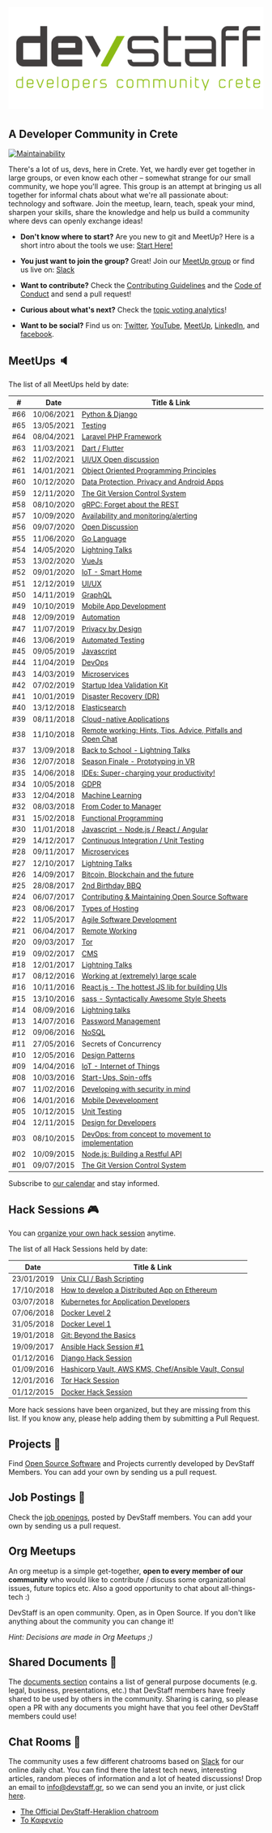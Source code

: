 # [![DevStaff home](images/logo_community.png)](http://www.devstaff.gr)

## A Developer Community in Crete

[![Maintainability](https://api.codeclimate.com/v1/badges/a583b7764bab09a8ffc0/maintainability)](https://codeclimate.com/github/devstaff-crete/DevStaff-Heraklion/maintainability)

There's a lot of us, devs, here in Crete. Yet, we hardly ever get together in large groups, or even know each other – somewhat strange for our small community, we hope you'll agree. This group is an attempt at bringing us all together for informal chats about what we're all passionate about: technology and software. Join the meetup, learn, teach, speak your mind, sharpen your skills, share the knowledge and help us build a community where devs can openly exchange ideas!

* **Don't know where to start?** Are you new to git and MeetUp? Here is a short intro about the tools we use: [Start Here!](StartHere.md)

* **You just want to join the group?** Great!
  Join our [MeetUp group](http://www.meetup.com/DevStaff-A-Developer-Community-Gathering-In-Crete/) or find us live on: [Slack](https://join.slack.com/t/devstaff/shared_invite/enQtNDYyNTI0NjUyMjczLWUyN2ZkOGJjYWQyMzU2MTE0MjViYTAxYWYxMjVlMzk2ZDk1N2I3ZGI2Y2MxMmMwN2JkNzY5MGUzMGRmN2NlNWM)

* **Want to contribute?** Check the [Contributing Guidelines](CONTRIBUTING.md)
  and the [Code of Conduct](CodeOfConduct.md) and send a pull request!
* **Curious about what's next?** Check the [topic voting analytics](http://analytics.devstaff.gr)!

* **Want to be social?** Find us on: [Twitter](https://twitter.com/devstaff_gr), [YouTube](https://www.youtube.com/channel/UC8qmn3Nv9QJZ2P_WyhoewHw/videos), [MeetUp](https://www.meetup.com/devstaff/), [LinkedIn](https://www.linkedin.com/company/devstaff/about/), and [facebook](https://www.facebook.com/Devstaff/).

## MeetUps :speaker:

The list of all MeetUps held by date:

| #   | Date       | Title & Link |
|-----|------------|--------------|
| #66 | 10/06/2021 | [Python & Django](https://github.com/devstaff-crete/DevStaff-Heraklion/tree/master/meetups/meetup66-Python-and-Django) |
| #65 | 13/05/2021 | [Testing](https://github.com/devstaff-crete/DevStaff-Heraklion/tree/master/meetups/meetup65-Testing) |
| #64 | 08/04/2021 | [Laravel PHP Framework](https://github.com/devstaff-crete/DevStaff-Heraklion/tree/master/meetups/meetup64-Laravel-PHP-Framework) |
| #63 | 11/03/2021 | [Dart / Flutter](https://github.com/devstaff-crete/DevStaff-Heraklion/tree/master/meetups/meetup63-Dart-Flutter) |
| #62 | 11/02/2021 | [UI/UX Open discussion](https://github.com/devstaff-crete/DevStaff-Heraklion/tree/master/meetups/meetup62-UI-UX-Open-Discussion) |
| #61 | 14/01/2021 | [Object Oriented Programming Principles](https://github.com/devstaff-crete/DevStaff-Heraklion/tree/master/meetups/meetup61-Object-Oriented-Programming-Principles) |
| #60 | 10/12/2020 | [Data Protection, Privacy and Android Apps](https://github.com/devstaff-crete/DevStaff-Heraklion/tree/master/meetups/meetup60-Data-Protection-Privacy-and-Android-Apps) |
| #59 | 12/11/2020 | [The Git Version Control System](https://github.com/devstaff-crete/DevStaff-Heraklion/tree/master/meetups/meetup59-The-Git-Version-Control-System) |
| #58 | 08/10/2020 | [gRPC: Forget about the REST](https://github.com/devstaff-crete/DevStaff-Heraklion/tree/master/meetups/meetup58-gRPC-Forget-about-the-REST) |
| #57 | 10/09/2020 | [Availability and monitoring/alerting](https://github.com/devstaff-crete/DevStaff-Heraklion/tree/master/meetups/meetup57-AvailabilityAndMonitoringAlerting)
| #56 | 09/07/2020 | [Open Discussion](https://github.com/devstaff-crete/DevStaff-Heraklion/tree/master/meetups/meetup56-OpenDiscussion) |
| #55 | 11/06/2020 | [Go Language](https://github.com/devstaff-crete/DevStaff-Heraklion/tree/master/meetups/meetup55-GoLanguage) |
| #54 | 14/05/2020 | [Lightning Talks](https://github.com/devstaff-crete/DevStaff-Heraklion/tree/master/meetups/meetup54-LightningTalks) |
| #53 | 13/02/2020 | [VueJs](https://github.com/devstaff-crete/DevStaff-Heraklion/tree/master/meetups/meetup53-VueJs) |
| #52 | 09/01/2020 | [IoT - Smart Home](https://github.com/devstaff-crete/DevStaff-Heraklion/tree/master/meetups/meetup52-IoTSmartHome) |
| #51 | 12/12/2019 | [UI/UX](https://github.com/devstaff-crete/DevStaff-Heraklion/tree/master/meetups/meetup51-UIUX) |
| #50 | 14/11/2019 | [GraphQL](https://github.com/devstaff-crete/DevStaff-Heraklion/tree/master/meetups/meetup50-GraphQL) |
| #49 | 10/10/2019 | [Mobile App Development](https://github.com/devstaff-crete/DevStaff-Heraklion/tree/master/meetups/meetup49-MobileAppDevelopment) |
| #48 | 12/09/2019 | [Automation](https://github.com/devstaff-crete/DevStaff-Heraklion/tree/master/meetups/meetup48-Automation) |
| #47 | 11/07/2019 | [Privacy by Design](https://github.com/devstaff-crete/DevStaff-Heraklion/tree/master/meetups/meetup47-PrivacyByDesign) |
| #46 | 13/06/2019 | [Automated Testing](https://github.com/devstaff-crete/DevStaff-Heraklion/tree/master/meetups/meetup46-AutomatedTesting) |
| #45 | 09/05/2019 | [Javascript](https://github.com/devstaff-crete/DevStaff-Heraklion/tree/master/meetups/meetup45-Javascript) |
| #44 | 11/04/2019 | [DevOps](https://github.com/devstaff-crete/DevStaff-Heraklion/tree/master/meetups/meetup44-DevOps) |
| #43 | 14/03/2019 | [Microservices](https://github.com/devstaff-crete/DevStaff-Heraklion/tree/master/meetups/meetup43-Microservices) |
| #42 | 07/02/2019 | [Startup Idea Validation Kit](https://github.com/devstaff-crete/DevStaff-Heraklion/tree/master/meetups/meetup42-StartupIdeaValidationKit) |
| #41 | 10/01/2019 | [Disaster Recovery (DR)](https://github.com/devstaff-crete/DevStaff-Heraklion/tree/master/meetups/meetup41-DisasterRecovery) |
| #40 | 13/12/2018 | [Elasticsearch](https://github.com/devstaff-crete/DevStaff-Heraklion/tree/master/meetups/meetup40-Elasticsearch) |
| #39 | 08/11/2018 | [Cloud-native Applications](https://github.com/devstaff-crete/DevStaff-Heraklion/tree/master/meetups/meetup39-Cloud-nativeApplications) |
| #38 | 11/10/2018 | [Remote working: Hints, Tips, Advice, Pitfalls and Open Chat](https://github.com/devstaff-crete/DevStaff-Heraklion/tree/master/meetups/meetup38-RemoteWorking) |
| #37 | 13/09/2018 | [Back to School - Lightning Talks](https://github.com/devstaff-crete/DevStaff-Heraklion/tree/master/meetups/meetup37-LightningTalks) |
| #36 | 12/07/2018 | [Season Finale - Prototyping in VR](https://github.com/devstaff-crete/DevStaff-Heraklion/tree/master/meetups/meetup36-PrototypingInVR) |
| #35 | 14/06/2018 | [IDEs: Super-charging your productivity!](https://github.com/devstaff-crete/DevStaff-Heraklion/tree/master/meetups/meetup35-IDEs) |
| #34 | 10/05/2018 | [GDPR](https://github.com/devstaff-crete/DevStaff-Heraklion/tree/master/meetups/meetup34-GDPR) |
| #33 | 12/04/2018 | [Machine Learning](https://github.com/devstaff-crete/DevStaff-Heraklion/tree/master/meetups/meetup33-MachineLearning) |
| #32 | 08/03/2018 | [From Coder to Manager](https://github.com/devstaff-crete/DevStaff-Heraklion/tree/master/meetups/meetup32-FromCoderToManager) | 
| #31 | 15/02/2018 | [Functional Programming](https://github.com/devstaff-crete/DevStaff-Heraklion/tree/master/meetups/meetup31-FunctionalProgramming) |
| #30 | 11/01/2018 | [Javascript - Node.js / React / Angular](https://github.com/devstaff-crete/DevStaff-Heraklion/tree/master/meetups/meetup30-Javascript) |
| #29 | 14/12/2017 | [Continuous Integration / Unit Testing](https://github.com/devstaff-crete/DevStaff-Heraklion/tree/master/meetups/meetup29-CI) |
| #28 | 09/11/2017 | [Microservices](https://github.com/devstaff-crete/DevStaff-Heraklion/tree/master/meetups/meetup28-Microservices) |
| #27 | 12/10/2017 | [Lightning Talks](https://github.com/devstaff-crete/DevStaff-Heraklion/tree/master/meetups/meetup27-LightningTalks) |
| #26 | 14/09/2017 | [Bitcoin, Blockchain and the future](https://github.com/devstaff-crete/DevStaff-Heraklion/tree/master/meetups/meetup26-BitcoinBlockchainETC) | 
| #25 | 28/08/2017 | [2nd Birthday BBQ](https://github.com/devstaff-crete/DevStaff-Heraklion/tree/master/meetups/) |
| #24 | 06/07/2017 | [Contributing & Maintaining Open Source Software](https://github.com/devstaff-crete/DevStaff-Heraklion/tree/master/meetups/meetup24-CMOSS) |
| #23 | 08/06/2017 | [Types of Hosting](https://github.com/devstaff-crete/DevStaff-Heraklion/tree/master/meetups/meetup23-TypesOfHosting) |
| #22 | 11/05/2017 | [Agile Software Development](https://github.com/devstaff-crete/DevStaff-Heraklion/tree/master/meetups/meetup22-AgileSoftwareDevelopment) |
| #21 | 06/04/2017 | [Remote Working](https://github.com/devstaff-crete/DevStaff-Heraklion/tree/master/meetups/meetup21-RemoteWorking) |
| #20 | 09/03/2017 | [Tor](https://github.com/devstaff-crete/DevStaff-Heraklion/tree/master/meetups/meetup20-TOR) |
| #19 | 09/02/2017 | [CMS](https://github.com/devstaff-crete/DevStaff-Heraklion/tree/master/meetups/meetup19-CMS) |
| #18 | 12/01/2017 | [Lightning Talks](https://github.com/devstaff-crete/DevStaff-Heraklion/tree/master/meetups/meetup18-lightningTalks) |
| #17 | 08/12/2016 | [Working at (extremely) large scale](https://github.com/devstaff-crete/DevStaff-Heraklion/tree/master/meetups/meetup17-largescale) |
| #16 | 10/11/2016 | [React.js - The hottest JS lib for building UIs](https://github.com/devstaff-crete/DevStaff-Heraklion/tree/master/meetups/meetup16-ReactJs) |
| #15 | 13/10/2016 | [sass - Syntactically Awesome Style Sheets](https://github.com/devstaff-crete/DevStaff-Heraklion/tree/master/meetups/meetup15-Sass) |
| #14 | 08/09/2016 | [Lightning talks](https://github.com/devstaff-crete/DevStaff-Heraklion/tree/master/meetups/meetup14-LightningTalks-SoftwareballGame) |
| #13 | 14/07/2016 | [Password Management](https://github.com/devstaff-crete/DevStaff-Heraklion/tree/master/meetups/meetup13-infosec) |
| #12 | 09/06/2016 | [NoSQL](https://github.com/devstaff-crete/DevStaff-Heraklion/tree/master/meetups/meetup12-NoSQL) |
| #11 | 27/05/2016 | Secrets of Concurrency |
| #10 | 12/05/2016 | [Design Patterns](https://github.com/devstaff-crete/DevStaff-Heraklion/tree/master/meetups/meetup10-DesignPatterns) |
| #09 | 14/04/2016 | [IoT - Internet of Things](https://github.com/devstaff-crete/DevStaff-Heraklion/tree/master/meetups/meetup09-IoT) |
| #08 | 10/03/2016 | [Start-Ups, Spin-offs](https://github.com/devstaff-crete/DevStaff-Heraklion/tree/master/meetups/meetup08-Startups) |
| #07 | 11/02/2016 | [Developing with security in mind](https://github.com/devstaff-crete/DevStaff-Heraklion/tree/master/meetups/meetup07-Security) |
| #06 | 14/01/2016 | [Mobile Devevelopment](https://github.com/devstaff-crete/DevStaff-Heraklion/tree/master/meetups/meetup06-MobileDev) |
| #05 | 10/12/2015 | [Unit Testing](https://github.com/devstaff-crete/DevStaff-Heraklion/tree/master/meetups/meetup05-Testing) |
| #04 | 12/11/2015 | [Design for Developers](https://github.com/devstaff-crete/DevStaff-Heraklion/tree/master/meetups/meetup04-Design) |
| #03 | 08/10/2015 | [DevOps: from concept to movement to implementation](https://github.com/devstaff-crete/DevStaff-Heraklion/tree/master/meetups/meetup03-DevOps) |
| #02 | 10/09/2015 | [Node.js: Building a Restful API](https://github.com/devstaff-crete/DevStaff-Heraklion/tree/master/meetups/meetup02-NodeJS) |
| #01 | 09/07/2015 | [The Git Version Control System](https://github.com/devstaff-crete/DevStaff-Heraklion/tree/master/meetups/meetup01-Git) |

Subscribe to [our calendar](http://www.meetup.com/DevStaff-A-Developer-Community-Gathering-In-Crete/events/) and stay informed.

## Hack Sessions :video_game:

You can [organize your own hack session](HackSessionHowTo.md) anytime.

The list of all Hack Sessions held by date:

| Date | Title & Link |
|------|--------------|
| 23/01/2019 | [Unix CLI / Bash Scripting](https://www.meetup.com/devstaff/events/258289857/) |
| 17/10/2018 | [How to develop a Distributed App on Ethereum](https://www.meetup.com/devstaff/events/255475024/) |
| 03/07/2018 | [Kubernetes for Application Developers](https://www.meetup.com/devstaff/events/252306246/) |
| 07/06/2018 | [Docker Level 2](https://www.meetup.com/devstaff/events/251228890/) |
| 31/05/2018 | [Docker Level 1](https://www.meetup.com/devstaff/events/251190634/) |
| 19/01/2018 | [Git: Beyond the Basics](https://www.meetup.com/devstaff/events/246863163/) |
| 19/09/2017 | [Ansible Hack Session #1](https://www.meetup.com/devstaff/events/243440678/) |
| 01/12/2016 | [Django Hack Session](https://www.meetup.com/devstaff/events/235617760/) |
| 01/09/2016 | [Hashicorp Vault, AWS KMS, Chef/Ansible Vault, Consul](http://www.meetup.com/DevStaff-A-Developer-Community-Gathering-In-Crete/events/233637796/) |
| 12/01/2016 | [Tor Hack Session](https://github.com/DaKnOb/TorConfig) |
| 01/12/2015 | [Docker Hack Session](https://github.com/devstaff-crete/docker-hack-sessions) |

More hack sessions have been organized, but they are missing from this list. If you know any, please help adding them by submitting a Pull Request.

## Projects :construction:

Find [Open Source Software](projects/README.md) and Projects currently developed by DevStaff Members. You can add your own by sending us a pull request.

## Job Postings :postal_horn:

Check the [job openings](jobs/README.md), posted by DevStaff members. You can add your own by
sending us a pull request.

## Org Meetups

An org meetup is a simple get-together, **open to every member of our community** who would like to contribute / discuss some organizational issues, future topics etc. Also a good opportunity to chat about all-things-tech :)

DevStaff is an open community. Open, as in Open Source. If you don't like anything about the community you can change it! 

_Hint: Decisions are made in Org Meetups ;)_

## Shared Documents :book:

The [documents section](https://github.com/devstaff-crete/DevStaff-Heraklion/tree/master/documents) contains a list of general purpose documents (e.g. legal, business, presentations, etc.) that DevStaff members have freely shared to be used by others in the community. Sharing is caring, so please open a PR with any documents you might have that you feel other DevStaff members could use!

## Chat Rooms :speech_balloon:

The community uses a few different chatrooms based on [Slack](https://join.slack.com/t/devstaff/shared_invite/enQtNDYyNTI0NjUyMjczLWUyN2ZkOGJjYWQyMzU2MTE0MjViYTAxYWYxMjVlMzk2ZDk1N2I3ZGI2Y2MxMmMwN2JkNzY5MGUzMGRmN2NlNWM) for our online daily chat. You can find there the latest tech news, interesting articles, random pieces of information and a lot of heated discussions! Drop an email to [info@devstaff.gr](mailto:info@devstaff.gr?subject:Slack%20Invite), so we can send you an invite, or just click [here](https://join.slack.com/t/devstaff/shared_invite/enQtNDYyNTI0NjUyMjczLWUyN2ZkOGJjYWQyMzU2MTE0MjViYTAxYWYxMjVlMzk2ZDk1N2I3ZGI2Y2MxMmMwN2JkNzY5MGUzMGRmN2NlNWM).

* [The Official DevStaff-Heraklion chatroom](https://devstaff.slack.com/messages/general/)
* [Το Καφενείο](https://devstaff.slack.com/messages/random/)
